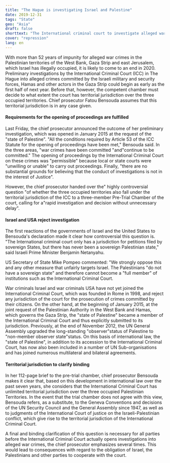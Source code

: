 ```yaml
---
title: "The Hague is investigating Israel and Palestine"
date: 2019-12-31
tags: "State"
geo: "Asia"
draft: false
shorttext: "The International criminal court to investigate alleged war crimes in the occupied Palestinian territories."
cover: "repression"
lang: en
---
```


With more than 52 years of impunity for alleged war crimes in the Palestinian territories of the West Bank, Gaza Strip and east Jerusalem, which Israel has illegally occupied, it is likely to come to an end in 2020. Preliminary investigations by the International Criminal Court (ICC) in The Hague into alleged crimes committed by the Israeli military and security forces, Hamas and other actors in the Gaza Strip could begin as early as the first half of next year. Before that, however, the competent chamber must decide to what extent the court has territorial jurisdiction over the three occupied territories. Chief prosecutor Fatou Bensouda assumes that this territorial jurisdiction is in any case given.

#### Requirements for the opening of proceedings are fulfilled

Last Friday, the chief prosecutor announced the outcome of her preliminary investigation, which was opened in January 2015 at the request of the "state of Palestine". "All the conditions required by Article 53 of the ICC Statute for the opening of proceedings have been met," Bensouda said. In the three areas, "war crimes have been committed "and"continue to be committed." The opening of proceedings by the International Criminal Court on these crimes was "permissible" because local or state courts were "unwilling or unable" to carry out proceedings. Finally, "there are no substantial grounds for believing that the conduct of investigations is not in the interest of Justice".

However, the chief prosecutor handed over the" highly controversial question "of whether the three occupied territories also fall under the territorial jurisdiction of the ICC to a three-member Pre-Trial Chamber of the court, calling for a"rapid investigation and decision without unnecessary delay".

#### Israel and USA reject investigation

The first reactions of the governments of Israel and the United States to Bensouda's declaration made it clear how controversial this question is. "The International criminal court only has a jurisdiction for petitions filed by sovereign States, but there has never been a sovereign Palestinian state," said Israeli Prime Minister Benjamin Netanyahu.

US Secretary of State Mike Pompeo commented: "We strongly oppose this and any other measure that unfairly targets Israel. The Palestinians "do not have a sovereign state" and therefore cannot become a "full member" of institutions such as the International Criminal Court.

War criminals Israel and war criminals USA have not yet joined the International Criminal Court, which was founded in Rome in 1998, and reject any jurisdiction of the court for the prosecution of crimes committed by their citizens. On the other hand, at the beginning of January 2015, at the joint request of the Palestinian Authority in the West Bank and Hamas, which governs the Gaza Strip, the "state of Palestine" became a member of the International Criminal Court and thus explicitly submitted to its jurisdiction. Previously, at the end of November 2012, the UN General Assembly upgraded the long-standing "observer"status of Palestine to "non-member observer state"status. On this basis of international law, the "state of Palestine", in addition to its accession to the International Criminal Court, has now also been included in a number of UN Sub-organisations and has joined numerous multilateral and bilateral agreements.

#### Territorial jurisdiction to clarify binding 

In her 112-page brief to the pre-trial chamber, chief prosecutor Bensouda makes it clear that, based on this development in international law over the past seven years, she considers that the International Criminal Court has unlimited territorial jurisdiction over the three occupied Palestinian Territories. In the event that the trial chamber does not agree with this view, Bensouda refers, as a substitute, to the Geneva Conventions and decisions of the UN Security Council and the General Assembly since 1947, as well as to judgments of the International Court of justice on the Israeli-Palestinian conflict, which give rise to the territorial jurisdiction of the International Criminal Court.

A final and binding clarification of this question is necessary for all parties before the International Criminal Court actually opens investigations into alleged war crimes, the chief prosecutor emphasizes several times. This would lead to consequences with regard to the obligation of Israel, the Palestinians and other parties to cooperate with the court.
